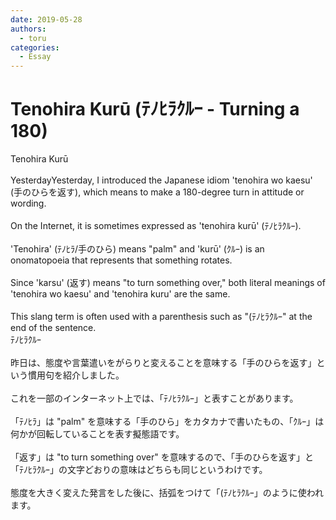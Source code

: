 ```yaml
---
date: 2019-05-28
authors:
  - toru
categories:
  - Essay
---
```


<h1 id="subject_show">Tenohira Kurū (ﾃﾉﾋﾗｸﾙｰ - Turning a 180)</h1>
<div class="date" hidden>May 28, 2019 23:39</div>
<div id="post"><div id="body_show_ori">
Tenohira Kurū<br/><br/>YesterdayYesterday, I introduced the Japanese idiom 'tenohira wo kaesu' (手のひらを返す), which means to make a 180-degree turn in attitude or wording.<br/><br/>On the Internet, it is sometimes expressed as 'tenohira kurū' (ﾃﾉﾋﾗｸﾙｰ).<br/><br/>'Tenohira' (ﾃﾉﾋﾗ/手のひら) means "palm" and 'kurū' (ｸﾙｰ) is an onomatopoeia that represents that something rotates.<br/><br/>Since 'karsu' (返す) means "to turn something over," both literal meanings of 'tenohira wo kaesu' and 'tenohira kuru' are the same.<br/><br/>This slang term is often used with a parenthesis such as "(ﾃﾉﾋﾗｸﾙｰ" at the end of the sentence.
</div></div>

<!-- more -->

<div id="post_ja"><div id="body_show_mo">
ﾃﾉﾋﾗｸﾙｰ<br/><br/>昨日は、態度や言葉遣いをがらりと変えることを意味する「手のひらを返す」という慣用句を紹介しました。<br/><br/>これを一部のインターネット上では、「ﾃﾉﾋﾗｸﾙｰ」と表すことがあります。<br/><br/>「ﾃﾉﾋﾗ」は "palm" を意味する「手のひら」をカタカナで書いたもの、「ｸﾙｰ」は何かが回転していることを表す擬態語です。<br/><br/>「返す」は "to turn something over" を意味するので、「手のひらを返す」と「ﾃﾉﾋﾗｸﾙｰ」の文字どおりの意味はどちらも同じというわけです。<br/><br/>態度を大きく変えた発言をした後に、括弧をつけて「(ﾃﾉﾋﾗｸﾙｰ」のように使われます。
</div></div>
